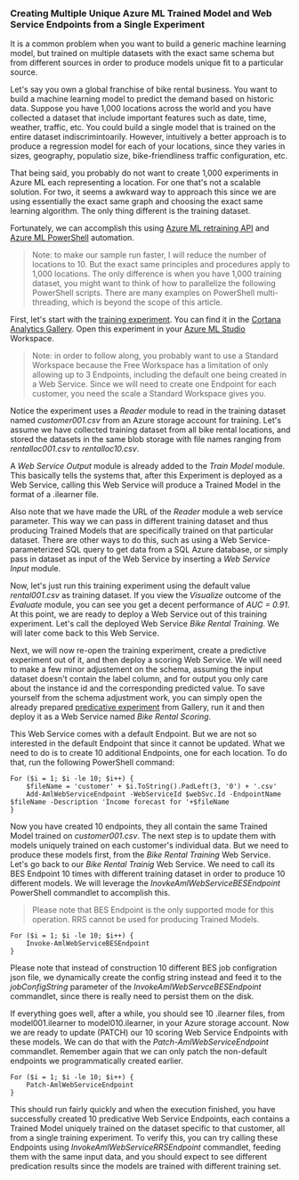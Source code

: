 ### Creating Multiple Unique Azure ML Trained Model and Web Service Endpoints from a Single Experiment

It is a common problem when you want to build a generic machine learning model, but trained on multiple datasets with the exact same schema but from different sources in order to produce models unique fit to a particular source.

Let's say you own a global franchise of bike rental business. You want to build a machine learning model to predict the demand based on historic data. Suppose you have 1,000 locations across the world and you have collected a dataset that include important features such as date, time, weather, traffic, etc. You could build a single model that is trained on the entire dataset indiscrimintoarily. However, intuitively a better approach is to produce a regression model for each of your locations, since they varies in sizes, geography, populatio size, bike-friendliness traffic configuration, etc. 

That being said, you probably do not want to create 1,000 experiments in Azure ML each representing a location. For one that's not a scalable solution. For two, it seems a awkward way to approach this since we are using essentially the exact same graph and choosing the exact same learning algorithm. The only thing different is the training dataset. 

Fortunately, we can accomplish this using [Azure ML retraining API](https://azure.microsoft.com/en-us/documentation/articles/machine-learning-retrain-models-programmatically/) and [Azure ML PowerShell](https://github.com/hning86/azuremlps) automation.
> Note: to make our sample run faster, I will reduce the number of locations to 10. But the exact same principles and procedures apply to 1,000 locations. The only difference is when you have 1,000 training dataset, you might want to think of how to parallelize the following PowerShell scripts. There are many examples on PowerShell multi-threading, which is beyond the scope of this article.   

First, let's start with the [training experiment](https://gallery.cortanaanalytics.com/Experiment/Bike-Rental-Training-Experiment-1). You can find it in the [Cortana Analytics Gallery](http://gallery.cortanaanalytics.com). Open this experiment in your [Azure ML Studio](https://studio.azureml.net) Workspace. 

> Note: in order to follow along, you probably want to use a Standard Workspace because the Free Workspace has a limitation of only allowing up to 3 Endpoints, including the default one being created in a Web Service. Since we will need to create one Endpoint for each customer, you need the scale a Standard Workspace gives you.

Notice the experiment uses a _Reader_ module to read in the training dataset named _customer001.csv_ from an Azure storage account for training. Let's assume we have collected training dataset from all bike rental locations, and stored the datasets in the same blob storage with file names ranging from _rentalloc001.csv_ to _rentalloc10.csv_.

A _Web Service Output_ module is already added to the _Train Model_ module. This basically tells the systems that, after this Experiment is deployed as a Web Service, calling this Web Service will produce a Trained Model in the format of a .ilearner file. 

Also note that we have made the URL of the _Reader_ module a web service parameter. This way we can pass in different training dataset and thus producing Trained Models that are specifically trained on that particular dataset. There are other ways to do this, such as using a Web Service-parameterized SQL query to get data from a SQL Azure database, or simply pass in dataset as input of the Web Service by inserting a _Web Service Input_ module.

Now, let's just run this training experiment using the default value _rental001.csv_ as training dataset. If you view the _Visualize_ outcome of the _Evaluate_ module, you can see you get a decent performance of _AUC = 0.91_. At this point, we are ready to deploy a Web Service out of this training experiment. Let's call the deployed Web Service _Bike Rental Training_. We will later come back to this Web Service.

Next, we will now re-open the training experiment, create a predictive experiment out of it, and then deploy a scoring Web Service. We will need to make a few minor adjustement on the schema, assuming the input dataset doesn't contain the label column, and for output you only care about the instance id and the corresponding predicted value. To save yourself from the schema adjustment work, you can simply open the already prepared [predicative experiment](http://gallery.cor.com) from Gallery, run it and then deploy it as a Web Service named _Bike Rental Scoring_. 

This Web Service comes with a default Endpoint. But we are not so interested in the default Endpoint that since it cannot be updated. What we need to do is to create 10 additional Endpoints, one for each location. To do that, run the following PowerShell command:

	For ($i = 1; $i -le 10; $i++) {
		$fileName = 'customer' + $i.ToString().PadLeft(3, '0') + '.csv'
		Add-AmlWebServiceEndpoint -WebServiceId $webSvc.Id -EndpointName $fileName -Description 'Income forecast for '+$fileName
	}

Now you have created 10 endpoints, they all contain the same Trained Model trained on _customer001.csv_. The next step is to update them with models uniquely trained on each customer's individual data. But we need to produce these models first, from the _Bike Rental Training_ Web Service. Let's go back to our _Bike Rental Trainig_ Web Service. We need to call its BES Endpoint 10 times with different training dataset in order to produce 10 different models. We will leverage the _InovkeAmlWebServiceBESEndpoint_ PowerShell commandlet to accomplish this.
> Please note that BES Endpoint is the only supported mode for this operation. RRS cannot be used for producing Trained Models.


	For ($i = 1; $i -le 10; $i++) {
		Invoke-AmlWebServiceBESEndpoint
	}

Please note that instead of construction 10 different BES job configration json file, we dynamically create the config string instead and feed it to the _jobConfigString_ parameter of the _InvokeAmlWebServceBESEndpoint_ commandlet, since there is really need to persist them on the disk. 

If everything goes well, after a while, you should see 10 .ilearner files, from model001.ilearner to model010.ilearner, in your Azure storage account. Now we are ready to update (PATCH) our 10 scoring Web Service Endpoints with these models. We can do that with the _Patch-AmlWebServiceEndpoint_ commandlet. Remember again that we can only patch the non-default endpoints we programmatically created earlier. 

	For ($i = 1; $i -le 10; $i++) {
		Patch-AmlWebServiceEndpoint
	}

This should run fairly quickly and when the execution finished, you have successfully created 10 predicative Web Service Endpoints, each contains a Trained Model uniquely trained on the dataset specific to that customer, all from a single training experiment. To verify this, you can try calling these Endpoints using _InvokeAmlWebServiceRRSEndpoint_ commandlet, feeding them with the same input data, and you should expect to see different predication results since the models are trained with different training set.
